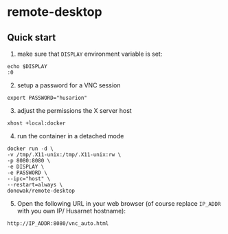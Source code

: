 # remote-desktop

## Quick start

1. make sure that `DISPLAY` environment variable is set:

```
echo $DISPLAY
:0
```

2. setup a password for a VNC session 

```
export PASSWORD="husarion"
```

3. adjust the permissions the X server host

```
xhost +local:docker
```

4. run the container in a detached mode

```
docker run -d \
-v /tmp/.X11-unix:/tmp/.X11-unix:rw \
-p 8080:8080 \
-e DISPLAY \
-e PASSWORD \
--ipc="host" \
--restart=always \
donowak/remote-desktop
```

5. Open the following URL in your web browser (of course replace `IP_ADDR` with you own IP/ Husarnet hostname):

```
http://IP_ADDR:8080/vnc_auto.html
```
